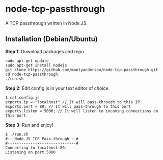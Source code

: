 # node-tcp-passthrough
A TCP passthrough written in Node.JS.

Installation (Debian/Ubuntu)
----------------------------
**Step 1:** Download packages and repo.

    sudo apt-get update
    sudo apt-get install nodejs
    git clone https://github.com/montyanderson/node-tcp-passthrough.git
    cd node-tcp-passthrough
    ./run.sh

**Step 2:** Edit config.js in your text editor of choice.

    $ cat config.js
    exports.ip = "localhost" // It will pass-through to this IP
    exports.port = 80; // It will pass-through to this port
    exports.listen = 5000; // It will listen to incoming connections on this port
    
**Step 3:** Run and enjoy!

    $ ./run.sh
    #-- Node.JS TCP Pass-through --#
    #------------------------------#
    Connecting to localhost:80.
    Listening on port 5000
